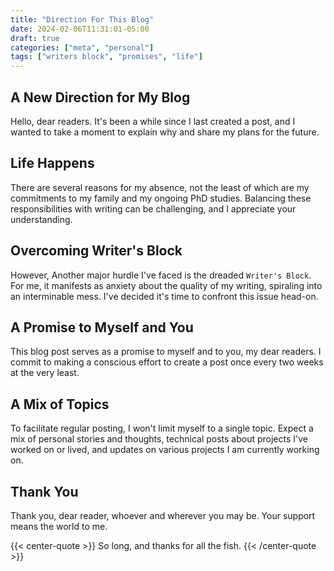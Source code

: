 ```yaml
---
title: "Direction For This Blog"
date: 2024-02-06T11:31:01-05:00
draft: true
categories: ["meta", "personal"]
tags: ["writers block", "promises", "life"]
---
```


## A New Direction for My Blog

Hello, dear readers. It's been a while since I last created a post, and I wanted to take a moment to explain why and share my plans for the future.

## Life Happens

There are several reasons for my absence, not the least of which are my commitments to my family and my ongoing PhD studies. Balancing these responsibilities with writing can be challenging, and I appreciate your understanding.

## Overcoming Writer's Block

However, Another major hurdle I've faced is the dreaded `Writer's Block`. For me, it manifests as anxiety about the quality of my writing, spiraling into an interminable mess. I've decided it's time to confront this issue head-on.

## A Promise to Myself and You

This blog post serves as a promise to myself and to you, my dear readers. I commit to making a conscious effort to create a post once every two weeks at the very least.

## A Mix of Topics

To facilitate regular posting, I won't limit myself to a single topic. Expect a mix of personal stories and thoughts, technical posts about projects I've worked on or lived, and updates on various projects I am currently working on.

## Thank You

Thank you, dear reader, whoever and wherever you may be. Your support means the world to me.

{{< center-quote >}}
So long, and thanks for all the fish.
{{< /center-quote >}}
